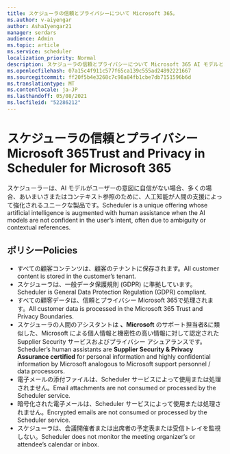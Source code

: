 ```yaml
---
title: スケジューラの信頼とプライバシーについて Microsoft 365。
ms.author: v-aiyengar
author: AshaIyengar21
manager: serdars
audience: Admin
ms.topic: article
ms.service: scheduler
localization_priority: Normal
description: スケジューラの信頼とプライバシーについて Microsoft 365 AI モデルと人間が支援する AI で使用されます。
ms.openlocfilehash: 07a15c4f911c577f65ca139c555ad24892221667
ms.sourcegitcommit: ff20f5b4e3268c7c98a84fb1cbe7db7151596b6d
ms.translationtype: MT
ms.contentlocale: ja-JP
ms.lasthandoff: 05/08/2021
ms.locfileid: "52286212"
---
```

# <a name="trust-and-privacy-in-scheduler-for-microsoft-365"></a><span data-ttu-id="49e4a-103">スケジューラの信頼とプライバシー Microsoft 365</span><span class="sxs-lookup"><span data-stu-id="49e4a-103">Trust and Privacy in Scheduler for Microsoft 365</span></span>

<span data-ttu-id="49e4a-104">スケジューラーは、AI モデルがユーザーの意図に自信がない場合、多くの場合、あいまいさまたはコンテキスト参照のために、人工知能が人間の支援によって強化されるユニークな製品です。</span><span class="sxs-lookup"><span data-stu-id="49e4a-104">Scheduler is a unique offering whose artificial intelligence is augmented with human assistance when the AI models are not confident in the user’s intent, often due to ambiguity or contextual references.</span></span> 

## <a name="policies"></a><span data-ttu-id="49e4a-105">ポリシー</span><span class="sxs-lookup"><span data-stu-id="49e4a-105">Policies</span></span>

- <span data-ttu-id="49e4a-106">すべての顧客コンテンツは、顧客のテナントに保存されます。</span><span class="sxs-lookup"><span data-stu-id="49e4a-106">All customer content is stored in the customer’s tenant.</span></span>
- <span data-ttu-id="49e4a-107">スケジューラは、一般データ保護規則 (GDPR) に準拠しています。</span><span class="sxs-lookup"><span data-stu-id="49e4a-107">Scheduler is General Data Protection Regulation (GDPR) compliant.</span></span>
- <span data-ttu-id="49e4a-108">すべての顧客データは、信頼とプライバシー Microsoft 365で処理されます。</span><span class="sxs-lookup"><span data-stu-id="49e4a-108">All customer data is processed in the Microsoft 365 Trust and Privacy Boundaries.</span></span>
- <span data-ttu-id="49e4a-109">スケジューラの人間のアシスタントは **、Microsoft** のサポート担当者&に類似した、Microsoft による個人情報と機密性の高い情報に対して認定された Supplier Security サービスおよびプライバシー アシュアランスです。</span><span class="sxs-lookup"><span data-stu-id="49e4a-109">Scheduler’s human assistants are **Supplier Security & Privacy Assurance certified** for personal information and highly confidential information by Microsoft analogous to Microsoft support personnel / data processors.</span></span> 
- <span data-ttu-id="49e4a-110">電子メールの添付ファイルは、Scheduler サービスによって使用または処理されません。</span><span class="sxs-lookup"><span data-stu-id="49e4a-110">Email attachments are not consumed or processed by the Scheduler service.</span></span>
- <span data-ttu-id="49e4a-111">暗号化された電子メールは、Scheduler サービスによって使用または処理されません。</span><span class="sxs-lookup"><span data-stu-id="49e4a-111">Encrypted emails are not consumed or processed by the Scheduler service.</span></span>
- <span data-ttu-id="49e4a-112">スケジューラは、会議開催者または出席者の予定表または受信トレイを監視しない。</span><span class="sxs-lookup"><span data-stu-id="49e4a-112">Scheduler does not monitor the meeting organizer’s or attendee’s calendar or inbox.</span></span> 
